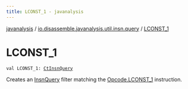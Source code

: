 ```yaml
---
title: LCONST_1 - javanalysis
---
```


[javanalysis](../index.html) / [io.disassemble.javanalysis.util.insn.query](index.html) / [LCONST_1](./-l-c-o-n-s-t_1.html)

# LCONST_1

`val LCONST_1: `[`CtInsnQuery`](-ct-insn-query/index.html)

Creates an [InsnQuery](-insn-query/index.html) filter matching the [Opcode.LCONST_1](#) instruction.

